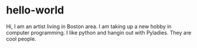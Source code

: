 # hello-world 
Hi,
I am an artist living in Boston area.  I am taking up a new hobby in computer programming.
I like python and hangin out with Pyladies.  They are cool people.
